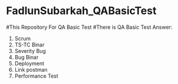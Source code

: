 # FadlunSubarkah_QABasicTest
#This Repository For QA Basic Test
#There is QA Basic Test Answer:
1. Scrum
2. TS-TC Binar
3. Severity Bug
4. Bug Binar
5. Deployment
6. Link postman
7. Performance Test